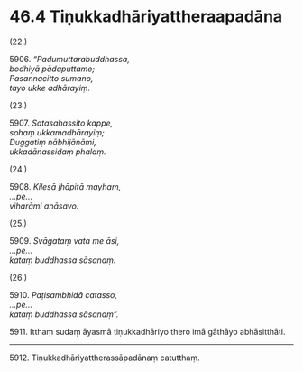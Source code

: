 

# 46.4 Tiṇukkadhāriyattheraapadāna



(22.)

5906\. _“Padumuttarabuddhassa,_  
_bodhiyā pādaputtame;_  
_Pasannacitto sumano,_  
_tayo ukke adhārayiṃ._  


(23.)

5907\. _Satasahassito kappe,_  
_sohaṃ ukkamadhārayiṃ;_  
_Duggatiṃ nābhijānāmi,_  
_ukkadānassidaṃ phalaṃ._  


(24.)

5908\. _Kilesā jhāpitā mayhaṃ,_  
_…pe…_  
_viharāmi anāsavo._  


(25.)

5909\. _Svāgataṃ vata me āsi,_  
_…pe…_  
_kataṃ buddhassa sāsanaṃ._  


(26.)

5910\. _Paṭisambhidā catasso,_  
_…pe…_  
_kataṃ buddhassa sāsanaṃ”._  


5911\. Itthaṃ sudaṃ āyasmā tiṇukkadhāriyo thero imā gāthāyo abhāsitthāti.

---

5912\. Tiṇukkadhāriyattherassāpadānaṃ catutthaṃ.





